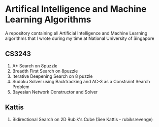 # Artifical Intelligence and Machine Learning Algorithms
A repository containing all Artificial Intelligence and Machine Learning algorithms 
that I wrote during my time at National University of Singapore

## CS3243
1. A* Search on 8puzzle 
2. Breadth First Search on 8puzzle
3. Iterative Deepening Search on 8 puzzle
4. Sudoku Solver using Backtracking and AC-3 as a Constraint Search Problem
5. Bayesian Network Constructor and Solver

## Kattis
1. Bidirectional Search on 2D Rubik's Cube (See Kattis - rubiksrevenge)
